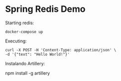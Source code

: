 # Spring Redis Demo

Starting redis:

```shell
docker-compose up
```

Executing:

```shell
curl -X POST -H 'Content-Type: application/json' \
-d '{"text": "Hello World!"}'
```

Instalando Artillery:

npm install -g artillery